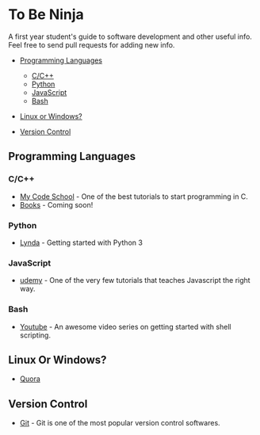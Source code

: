 # To Be Ninja

A first year student's guide to software development and other useful info. Feel free to send pull requests for adding new info.

- [Programming Languages]()
    - [C/C++](#c-c++)
    - [Python](#python)
    - [JavaScript](#javascript)
    - [Bash](#bash)

- [Linux or Windows?](#linux_or_windows)
- [Version Control](#version_control)


Programming Languages
---


### C/C++

* [My Code School](https://www.youtube.com/watch?v=AWliApDc61w&list=PL2_aWCzGMAwLSqGsERZGXGkA5AfMhcknE) - One of the best tutorials to start programming in C. 
* [Books]() - Coming soon!


### Python

* [Lynda](https://www.lynda.com/Python-tutorials/Python-3-Essential-Training/62226-2.html) - Getting started with Python 3


### JavaScript

* [udemy](https://www.udemy.com/understand-javascript/) - One of the very few tutorials that teaches Javascript the right way.


### Bash

* [Youtube](https://www.youtube.com/watch?v=nVt3Rst-2H8&list=PL7B7FA4E693D8E790) - An awesome video series on getting started with shell scripting.

## Linux Or Windows?

* [Quora](https://www.quora.com/Why-is-Linux-better-than-Windows-for-programmers-1/answer/Kemal-Ard%C4%B1l-G%C3%BClez?srid=iFph)

## Version Control

* [Git](https://www.lynda.com/Git-tutorials/Git-Essential-Training/100222-2.html) - Git is one of the most popular version control softwares.
